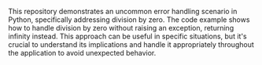 This repository demonstrates an uncommon error handling scenario in Python, specifically addressing division by zero. The code example shows how to handle division by zero without raising an exception, returning infinity instead. This approach can be useful in specific situations, but it's crucial to understand its implications and handle it appropriately throughout the application to avoid unexpected behavior.